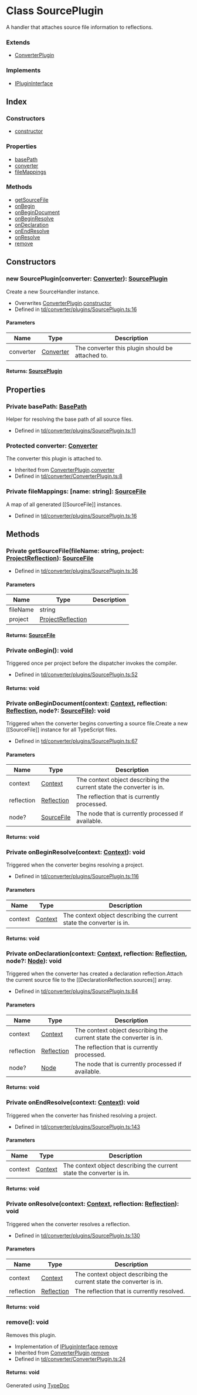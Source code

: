 # Class SourcePlugin
A handler that attaches source file information to reflections.

### Extends
* [ConverterPlugin](td.converter.converterplugin.md)

### Implements
* [IPluginInterface](../interfaces/td.iplugininterface.md)

## Index

### Constructors
* [constructor](td.converter.sourceplugin.md#constructor)

### Properties
* [basePath](td.converter.sourceplugin.md#basepath)
* [converter](td.converter.sourceplugin.md#converter)
* [fileMappings](td.converter.sourceplugin.md#filemappings)

### Methods
* [getSourceFile](td.converter.sourceplugin.md#getsourcefile)
* [onBegin](td.converter.sourceplugin.md#onbegin)
* [onBeginDocument](td.converter.sourceplugin.md#onbegindocument)
* [onBeginResolve](td.converter.sourceplugin.md#onbeginresolve)
* [onDeclaration](td.converter.sourceplugin.md#ondeclaration)
* [onEndResolve](td.converter.sourceplugin.md#onendresolve)
* [onResolve](td.converter.sourceplugin.md#onresolve)
* [remove](td.converter.sourceplugin.md#remove)

## Constructors

### new SourcePlugin(converter: [Converter](td.converter.converter.md)): [SourcePlugin](td.converter.sourceplugin.md)
Create a new SourceHandler instance.  
* Overwrites [ConverterPlugin](td.converter.converterplugin.md).[constructor](td.converter.converterplugin.md#constructor)
* Defined in [td/converter/plugins/SourcePlugin.ts:16](https://github.com/kimamula/typedoc/blob/HEAD/src/td/converter/plugins/SourcePlugin.ts#L16)


#### Parameters

| Name | Type | Description |
| ---- | ---- | ---- |
| converter | [Converter](td.converter.converter.md)| The converter this plugin should be attached to. |

#### Returns: [SourcePlugin](td.converter.sourceplugin.md)

## Properties

### Private basePath: [BasePath](td.converter.basepath.md)
Helper for resolving the base path of all source files.
* Defined in [td/converter/plugins/SourcePlugin.ts:11](https://github.com/kimamula/typedoc/blob/HEAD/src/td/converter/plugins/SourcePlugin.ts#L11)


### Protected converter: [Converter](td.converter.converter.md)
The converter this plugin is attached to.
* Inherited from [ConverterPlugin](td.converter.converterplugin.md).[converter](td.converter.converterplugin.md#converter)
* Defined in [td/converter/ConverterPlugin.ts:8](https://github.com/kimamula/typedoc/blob/HEAD/src/td/converter/ConverterPlugin.ts#L8)


### Private fileMappings: [name: string]: [SourceFile](td.models.sourcefile.md)
A map of all generated [[SourceFile]] instances.
* Defined in [td/converter/plugins/SourcePlugin.ts:16](https://github.com/kimamula/typedoc/blob/HEAD/src/td/converter/plugins/SourcePlugin.ts#L16)


## Methods

### Private getSourceFile(fileName: string, project: [ProjectReflection](td.models.projectreflection.md)): [SourceFile](td.models.sourcefile.md)
  
* Defined in [td/converter/plugins/SourcePlugin.ts:36](https://github.com/kimamula/typedoc/blob/HEAD/src/td/converter/plugins/SourcePlugin.ts#L36)


#### Parameters

| Name | Type | Description |
| ---- | ---- | ---- |
| fileName | string|  |
| project | [ProjectReflection](td.models.projectreflection.md)|  |

#### Returns: [SourceFile](td.models.sourcefile.md)

### Private onBegin(): void
Triggered once per project before the dispatcher invokes the compiler.  
* Defined in [td/converter/plugins/SourcePlugin.ts:52](https://github.com/kimamula/typedoc/blob/HEAD/src/td/converter/plugins/SourcePlugin.ts#L52)

#### Returns: void

### Private onBeginDocument(context: [Context](td.converter.context.md), reflection: [Reflection](td.models.reflection.md), node?: [SourceFile](../interfaces/ts.sourcefile.md)): void
Triggered when the converter begins converting a source file.Create a new [[SourceFile]] instance for all TypeScript files.  
* Defined in [td/converter/plugins/SourcePlugin.ts:67](https://github.com/kimamula/typedoc/blob/HEAD/src/td/converter/plugins/SourcePlugin.ts#L67)


#### Parameters

| Name | Type | Description |
| ---- | ---- | ---- |
| context | [Context](td.converter.context.md)| The context object describing the current state the converter is in. |
| reflection | [Reflection](td.models.reflection.md)| The reflection that is currently processed. |
| node? | [SourceFile](../interfaces/ts.sourcefile.md)| The node that is currently processed if available. |

#### Returns: void

### Private onBeginResolve(context: [Context](td.converter.context.md)): void
Triggered when the converter begins resolving a project.  
* Defined in [td/converter/plugins/SourcePlugin.ts:116](https://github.com/kimamula/typedoc/blob/HEAD/src/td/converter/plugins/SourcePlugin.ts#L116)


#### Parameters

| Name | Type | Description |
| ---- | ---- | ---- |
| context | [Context](td.converter.context.md)| The context object describing the current state the converter is in. |

#### Returns: void

### Private onDeclaration(context: [Context](td.converter.context.md), reflection: [Reflection](td.models.reflection.md), node?: [Node](../interfaces/ts.node.md)): void
Triggered when the converter has created a declaration reflection.Attach the current source file to the [[DeclarationReflection.sources]] array.  
* Defined in [td/converter/plugins/SourcePlugin.ts:84](https://github.com/kimamula/typedoc/blob/HEAD/src/td/converter/plugins/SourcePlugin.ts#L84)


#### Parameters

| Name | Type | Description |
| ---- | ---- | ---- |
| context | [Context](td.converter.context.md)| The context object describing the current state the converter is in. |
| reflection | [Reflection](td.models.reflection.md)| The reflection that is currently processed. |
| node? | [Node](../interfaces/ts.node.md)| The node that is currently processed if available. |

#### Returns: void

### Private onEndResolve(context: [Context](td.converter.context.md)): void
Triggered when the converter has finished resolving a project.  
* Defined in [td/converter/plugins/SourcePlugin.ts:143](https://github.com/kimamula/typedoc/blob/HEAD/src/td/converter/plugins/SourcePlugin.ts#L143)


#### Parameters

| Name | Type | Description |
| ---- | ---- | ---- |
| context | [Context](td.converter.context.md)| The context object describing the current state the converter is in. |

#### Returns: void

### Private onResolve(context: [Context](td.converter.context.md), reflection: [Reflection](td.models.reflection.md)): void
Triggered when the converter resolves a reflection.  
* Defined in [td/converter/plugins/SourcePlugin.ts:130](https://github.com/kimamula/typedoc/blob/HEAD/src/td/converter/plugins/SourcePlugin.ts#L130)


#### Parameters

| Name | Type | Description |
| ---- | ---- | ---- |
| context | [Context](td.converter.context.md)| The context object describing the current state the converter is in. |
| reflection | [Reflection](td.models.reflection.md)| The reflection that is currently resolved. |

#### Returns: void

### remove(): void
Removes this plugin.  
* Implementation of [IPluginInterface](../interfaces/td.iplugininterface.md).[remove](../interfaces/td.iplugininterface.md#remove)
* Inherited from [ConverterPlugin](td.converter.converterplugin.md).[remove](td.converter.converterplugin.md#remove)
* Defined in [td/converter/ConverterPlugin.ts:24](https://github.com/kimamula/typedoc/blob/HEAD/src/td/converter/ConverterPlugin.ts#L24)

#### Returns: void


Generated using [TypeDoc](http://typedoc.io)
